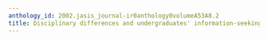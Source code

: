 ```yaml
---
anthology_id: 2002.jasis_journal-ir0anthology0volumeA53A8.2
title: Disciplinary differences and undergraduates' information-seeking behavior
---
```

